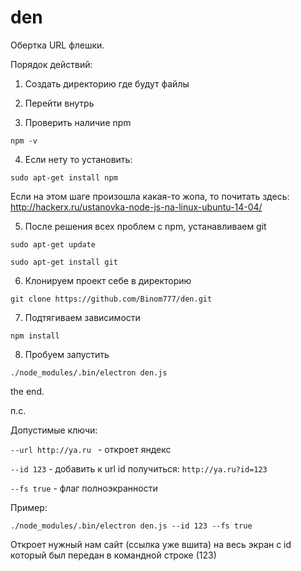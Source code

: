 # den
Обертка URL флешки.

Порядок действий:

1. Создать директорию где будут файлы
2. Перейти внутрь 

3. Проверить наличие npm  

`npm -v`

4. Если нету то установить:

`sudo apt-get install npm`

Если на этом шаге произошла какая-то жопа, то почитать здесь: http://hackerx.ru/ustanovka-node-js-na-linux-ubuntu-14-04/


5. После решения всех проблем с npm, устанавливаем git

`sudo apt-get update`

`sudo apt-get install git`

6. Клонируем проект себе в директорию

`git clone https://github.com/Binom777/den.git`

7. Подтягиваем зависимости

`npm install`

8. Пробуем запустить

`./node_modules/.bin/electron den.js`

the end.

п.с.

Допустимые ключи:

`--url http://ya.ru `  - откроет яндекс

`--id 123` - добавить к url id получиться:  `http://ya.ru?id=123`

`--fs true` - флаг полноэкранности 


Пример:


`./node_modules/.bin/electron den.js --id 123 --fs true`

Откроет нужный нам сайт (ссылка уже вшита) на весь экран с id который был передан в командной строке (123)  

